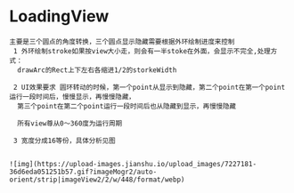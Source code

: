 # LoadingView
 
    主要是三个圆点的角度转换，三个圆点显示隐藏需要根据外环绘制进度来控制
     1 外环绘制stroke如果按view大小走，则会有一半stoke在外面，会显示不完全,处理方式：
      drawArc的Rect上下左右各缩进1/2的storkeWidth
     
     2 UI效果要求 圆环转动的时候，第一个point从显示到隐藏，第二个point在第一个point运行一段时间后，慢慢显示，再慢慢隐藏，
      第三个point在第二个point运行一段时间后也从隐藏到显示，再慢慢隐藏
      
      所有view尊从0～360度为运行周期
      
     3 宽度分成16等份，具体分析见图
      
       
    ![img](https://upload-images.jianshu.io/upload_images/7227181-36d6eda051251b57.gif?imageMogr2/auto-orient/strip|imageView2/2/w/448/format/webp) 
